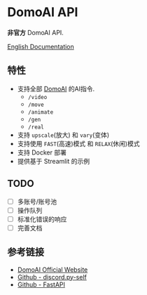 DomoAI API
===
**非官方** DomoAI API.

[English Documentation](README.md)

特性
---

- 支持全部 [DomoAI](https://domoai.app/) 的AI指令.
    + `/video`
    + `/move`
    + `/animate`
    + `/gen`
    + `/real`
- 支持 `upscale`(放大) 和 `vary`(变体)
- 支持使用 `FAST`(高速)模式 和 `RELAX`(休闲)模式
- 支持 Docker 部署
- 提供基于 Streamlit 的示例

TODO
---

- [ ] 多账号/账号池
- [ ] 操作队列
- [ ] 标准化错误的响应
- [ ] 完善文档

参考链接
---

- [DomoAI Official Website](https://domoai.app/)
- [Github - discord.py-self](https://github.com/dolfies/discord.py-self)
- [Github - FastAPI](https://github.com/tiangolo/fastapi)